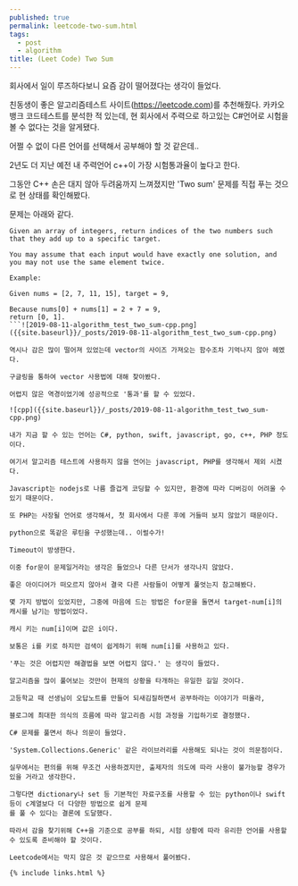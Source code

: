 ```yaml
---
published: true
permalink: leetcode-two-sum.html
tags:
  - post
  - algorithm
title: (Leet Code) Two Sum
---
```

회사에서 일이 루즈하다보니 요즘 감이 떨어졌다는 생각이 들었다.

친동생이 좋은 알고리즘테스트 사이트(https://leetcode.com)를 추천해줬다.
카카오뱅크 코드테스트를 분석한 적 있는데, 
현 회사에서 주력으로 하고있는 C#언어로 시험을 볼 수 없다는 것을 알게됐다.

어쩔 수 없이 다른 언어를 선택해서 공부해야 할 것 같은데..

2년도 더 지난 예전 내 주력언어 c++이 가장 시험통과율이 높다고 한다.

그동안 C++ 손은 대지 않아 두려움까지 느껴졌지만 'Two sum' 문제를 직접 푸는 것으로 현 상태를 확인해봤다.

문제는 아래와 같다.
```
Given an array of integers, return indices of the two numbers such that they add up to a specific target.

You may assume that each input would have exactly one solution, and you may not use the same element twice.

Example:

Given nums = [2, 7, 11, 15], target = 9,

Because nums[0] + nums[1] = 2 + 7 = 9,
return [0, 1].
```![2019-08-11-algorithm_test_two_sum-cpp.png]({{site.baseurl}}/_posts/2019-08-11-algorithm_test_two_sum-cpp.png)

역시나 감은 많이 떨어져 있었는데 vector의 사이즈 가져오는 함수조차 기억나지 않아 헤멨다.

구글링을 통하여 vector 사용법에 대해 찾아봤다.

어렵지 않은 역경이었기에 성공적으로 '통과'를 할 수 있었다.

![cpp]({{site.baseurl}}/_posts/2019-08-11-algorithm_test_two_sum-cpp.png)

내가 지금 할 수 있는 언어는 C#, python, swift, javascript, go, c++, PHP 정도이다.

여기서 알고리즘 테스트에 사용하지 않을 언어는 javascript, PHP를 생각해서 제외 시켰다.

Javascript는 nodejs로 나름 즐겁게 코딩할 수 있지만, 환경에 따라 디버깅이 어려울 수 있기 때문이다.

또 PHP는 사장될 언어로 생각해서, 첫 회사에서 다룬 후에 거들떠 보지 않았기 때문이다.

python으로 똑같은 루틴을 구성했는데.. 이럴수가!

Timeout이 방생한다.

이중 for문이 문제일거라는 생각은 들었으나 다른 단서가 생각나지 않았다.

좋은 아이디어가 떠오르지 않아서 결국 다른 사람들이 어떻게 풀엇는지 참고해봤다.

몇 가지 방법이 있었지만, 그중에 마음에 드는 방법은 for문을 돌면서 target-num[i]의 캐시를 남기는 방법이었다.

캐시 키는 num[i]이며 값은 i이다.

보통은 i를 키로 하지만 검색이 쉽게하기 위해 num[i]를 사용하고 있다.

'푸는 것은 어렵지만 해결법을 보면 어렵지 않다.' 는 생각이 들었다.

알고리즘을 많이 풀어보는 것만이 현재의 상황을 타개하는 유일한 길일 것이다.

고등학교 때 선생님이 오답노트를 만들어 되새김질하면서 공부하라는 이야기가 떠올라,

블로그에 최대한 의식의 흐름에 따라 알고리즘 시험 과정을 기입하기로 결정했다.

C# 문제를 풀면서 하나 의문이 들었다.

'System.Collections.Generic' 같은 라이브러리를 사용해도 되나는 것이 의문점이다.

실무에서는 편의를 위해 무조건 사용하겠지만, 출제자의 의도에 따라 사용이 불가능할 경우가 있을 거라고 생각한다.

그렇다면 dictionary나 set 등 기본적인 자료구조를 사용할 수 있는 python이나 swift 등이 c계열보다 더 다양한 방법으로 쉽게 문제
를 풀 수 있다는 결론에 도달했다.

따라서 감을 찾기위해 C++을 기준으로 공부를 하되, 시험 상황에 따라 유리한 언어를 사용할 수 있도록 준비해야 할 것이다.

Leetcode에서는 막지 않은 것 같으므로 사용해서 풀어봤다.

{% include links.html %}
